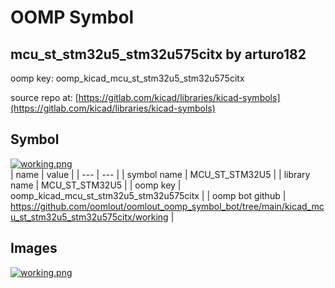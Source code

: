 # OOMP Symbol  
## mcu_st_stm32u5_stm32u575citx  by arturo182  
  
oomp key: oomp_kicad_mcu_st_stm32u5_stm32u575citx  
  
source repo at: [https://gitlab.com/kicad/libraries/kicad-symbols](https://gitlab.com/kicad/libraries/kicad-symbols)  
## Symbol  
  
[![working.png](working_600.png)](working.png)  
| name | value | 
| --- | --- | 
| symbol name | MCU_ST_STM32U5 | 
| library name | MCU_ST_STM32U5 | 
| oomp key | oomp_kicad_mcu_st_stm32u5_stm32u575citx | 
| oomp bot github | https://github.com/oomlout/oomlout_oomp_symbol_bot/tree/main/kicad_mcu_st_stm32u5_stm32u575citx/working | 
## Images  
  
[![working.png](working_140.png)](working.png)  
